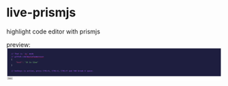 # live-prismjs
highlight code editor with prismjs

preview:
![alt text](https://raw.githubusercontent.com/mustafaomereser/live-prismjs/main/Screenshot_1.png)
